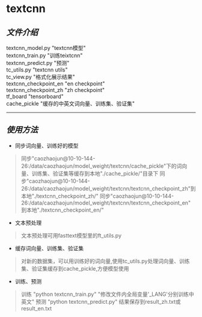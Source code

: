 # **textcnn**  <br>
## *文件介绍* <br>
textcnn_model.py "textcnn模型" <br>
textcnn_train.py "训练teixtcnn" <br>
textcnn_predict.py "预测" <br>
tc_utils.py "textcnn utils" <br>
tc_view.py "格式化展示结果" <br>
textcnn_checkpoint_en "en checkpoint" <br>
textcnn_checkpoint_zh "zh checkpoint" <br>
tf_board "tensorboard" <br>
cache_pickle "缓存的中英文词向量、训练集、验证集" <br>

----

## *使用方法* 
* 同步词向量、训练好的模型
> 同步"caozhaojun@10-10-144-26:/data/caozhaojun/model_weight/textcnn/cache_pickle"下的词向量、训练集、验证集等缓存到本地"./cache_pickle/"目录下 
> 同步"caozhaojun@10-10-144-26:/data/caozhaojun/model_weight/textcnn/textcnn_checkpoint_zh"到本地"./textcnn_checkpoint_zh/" 
> 同步"caozhaojun@10-10-144-26:/data/caozhaojun/model_weight/textcnn/textcnn_checkpoint_en"到本地"./textcnn_checkpoint_en/"
* 文本预处理
> 文本预处理可用fasttext模型里的ft\_utils.py
* 缓存词向量、训练集、验证集
> 对新的数据集，可以用训练好的词向量,使用tc\_utils.py处理词向量、训练集、验证集缓存到cache\_pickle,方便模型使用
* 训练、预测
> 训练 "python textcnn\_train.py" "修改文件内全局变量'\_LANG'分别训练中英文" 
> 预测 "python textcnn\_predict.py" 结果保存到result_zh.txt或result_en.txt 






